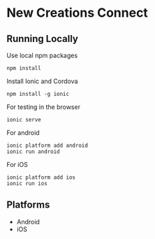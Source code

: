 # New Creations Connect

## Running Locally

Use local npm packages

```
npm install
```

Install Ionic and Cordova
```
npm install -g ionic
```

For testing in the browser

```
ionic serve
```

For android

```
ionic platform add android
ionic run android
```

For iOS

```
ionic platform add ios
ionic run ios
```

## Platforms

- Android
- iOS
